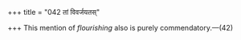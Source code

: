 +++
title = "042 तां विवर्जयतस्"

+++
This mention of *flourishing* also is purely commendatory.—(42)


